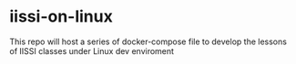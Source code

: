 # iissi-on-linux
This repo will host a series of docker-compose file to develop the lessons of IISSI classes under Linux dev enviroment
